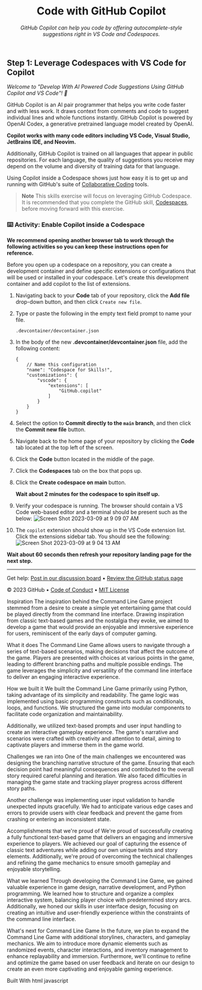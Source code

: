 <header>

<!--
  <<< Author notes: Course header >>>
  Read <https://skills.github.com/quickstart> for more information about how to build courses using this template.
  Include a 1280×640 image, course name in sentence case, and a concise description in emphasis.
  In your repository settings: enable template repository, add your 1280×640 social image, auto delete head branches.
  Next to "About", add description & tags; disable releases, packages, & environments.
  Add your open source license, GitHub uses the MIT license.
-->

# Code with GitHub Copilot

_GitHub Copilot can help you code by offering autocomplete-style suggestions right in VS Code and Codespaces._

</header>

<!--
  <<< Author notes: Step 1 >>>
  Choose 3-5 steps for your course.
  The first step is always the hardest, so pick something easy!
  Link to docs.github.com for further explanations.
  Encourage users to open new tabs for steps!
-->

## Step 1: Leverage Codespaces with VS Code for Copilot

_Welcome to "Develop With AI Powered Code Suggestions Using GitHub Copilot and VS Code"! :wave:_

GitHub Copilot is an AI pair programmer that helps you write code faster and with less work. It draws context from comments and code to suggest individual lines and whole functions instantly. GitHub Copilot is powered by OpenAI Codex, a generative pretrained language model created by OpenAI.

**Copilot works with many code editors including VS Code, Visual Studio, JetBrains IDE, and Neovim.**

Additionally, GitHub Copilot is trained on all languages that appear in public repositories. For each language, the quality of suggestions you receive may depend on the volume and diversity of training data for that language.

Using Copilot inside a Codespace shows just how easy it is to get up and running with GitHub's suite of [Collaborative Coding](https://github.com/features#features-collaboration) tools.

> **Note**
> This skills exercise will focus on leveraging GitHub Codespace. It is recommended that you complete the GitHub skill, [Codespaces](https://github.com/skills/code-with-codespaces), before moving forward with this exercise.

### :keyboard: Activity: Enable Copilot inside a Codespace

**We recommend opening another browser tab to work through the following activities so you can keep these instructions open for reference.**

Before you open up a codespace on a repository, you can create a development container and define specific extensions or configurations that will be used or installed in your codespace. Let's create this development container and add copilot to the list of extensions.

1. Navigating back to your **Code** tab of your repository, click the **Add file** drop-down button, and then click `Create new file`.
1. Type or paste the following in the empty text field prompt to name your file.
   ```
   .devcontainer/devcontainer.json
   ```
1. In the body of the new **.devcontainer/devcontainer.json** file, add the following content:
   ```
   {
       // Name this configuration
       "name": "Codespace for Skills!",
       "customizations": {
           "vscode": {
               "extensions": [
                   "GitHub.copilot"
               ]
           }
       }
   }
   ```
1. Select the option to **Commit directly to the `main` branch**, and then click the **Commit new file** button.
1. Navigate back to the home page of your repository by clicking the **Code** tab located at the top left of the screen.
1. Click the **Code** button located in the middle of the page.
1. Click the **Codespaces** tab on the box that pops up.
1. Click the **Create codespace on main** button.

   **Wait about 2 minutes for the codespace to spin itself up.**

1. Verify your codespace is running. The browser should contain a VS Code web-based editor and a terminal should be present such as the below:
   ![Screen Shot 2023-03-09 at 9 09 07 AM](https://user-images.githubusercontent.com/26442605/224102962-d0222578-3f10-4566-856d-8d59f28fcf2e.png)
1. The `copilot` extension should show up in the VS Code extension list. Click the extensions sidebar tab. You should see the following:
   ![Screen Shot 2023-03-09 at 9 04 13 AM](https://user-images.githubusercontent.com/26442605/224102514-7d6d2f51-f435-401d-a529-7bae3ae3e511.png)

**Wait about 60 seconds then refresh your repository landing page for the next step.**

<footer>

<!--
  <<< Author notes: Footer >>>
  Add a link to get support, GitHub status page, code of conduct, license link.
-->

---

Get help: [Post in our discussion board](https://github.com/orgs/community/discussions/categories/github-education) &bull; [Review the GitHub status page](https://www.githubstatus.com/)

&copy; 2023 GitHub &bull; [Code of Conduct](https://www.contributor-covenant.org/version/2/1/code_of_conduct/code_of_conduct.md) &bull; [MIT License](https://gh.io/mit)

</footer>
Inspiration
The inspiration behind the Command Line Game project stemmed from a desire to create a simple yet entertaining game that could be played directly from the command line interface. Drawing inspiration from classic text-based games and the nostalgia they evoke, we aimed to develop a game that would provide an enjoyable and immersive experience for users, reminiscent of the early days of computer gaming.

What it does
The Command Line Game allows users to navigate through a series of text-based scenarios, making decisions that affect the outcome of the game. Players are presented with choices at various points in the game, leading to different branching paths and multiple possible endings. The game leverages the simplicity and versatility of the command line interface to deliver an engaging interactive experience.

How we built it
We built the Command Line Game primarily using Python, taking advantage of its simplicity and readability. The game logic was implemented using basic programming constructs such as conditionals, loops, and functions. We structured the game into modular components to facilitate code organization and maintainability.

Additionally, we utilized text-based prompts and user input handling to create an interactive gameplay experience. The game's narrative and scenarios were crafted with creativity and attention to detail, aiming to captivate players and immerse them in the game world.

Challenges we ran into
One of the main challenges we encountered was designing the branching narrative structure of the game. Ensuring that each decision point had meaningful consequences and contributed to the overall story required careful planning and iteration. We also faced difficulties in managing the game state and tracking player progress across different story paths.

Another challenge was implementing user input validation to handle unexpected inputs gracefully. We had to anticipate various edge cases and errors to provide users with clear feedback and prevent the game from crashing or entering an inconsistent state.

Accomplishments that we're proud of
We're proud of successfully creating a fully functional text-based game that delivers an engaging and immersive experience to players. We achieved our goal of capturing the essence of classic text adventures while adding our own unique twists and story elements. Additionally, we're proud of overcoming the technical challenges and refining the game mechanics to ensure smooth gameplay and enjoyable storytelling.

What we learned
Through developing the Command Line Game, we gained valuable experience in game design, narrative development, and Python programming. We learned how to structure and organize a complex interactive system, balancing player choice with predetermined story arcs. Additionally, we honed our skills in user interface design, focusing on creating an intuitive and user-friendly experience within the constraints of the command line interface.

What's next for Command Line Game
In the future, we plan to expand the Command Line Game with additional storylines, characters, and gameplay mechanics. We aim to introduce more dynamic elements such as randomized events, character interactions, and inventory management to enhance replayability and immersion. Furthermore, we'll continue to refine and optimize the game based on user feedback and iterate on our design to create an even more captivating and enjoyable gaming experience.

Built With
html
javascript
